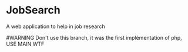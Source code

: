 # JobSearch
A web application to help in job research

#WARNING
Don't use this branch, it was the first implémentation of php, USE MAIN WTF
